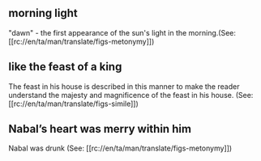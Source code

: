 ## morning light ##

"dawn" - the first appearance of the sun's light in the morning.(See: [[rc://en/ta/man/translate/figs-metonymy]])

## like the feast of a king ##

The feast in his house is described in this manner to make the reader understand the majesty and magnificence of the feast in his house.  (See: [[rc://en/ta/man/translate/figs-simile]])

## Nabal’s heart was merry within him ##

Nabal was drunk (See: [[rc://en/ta/man/translate/figs-metonymy]])